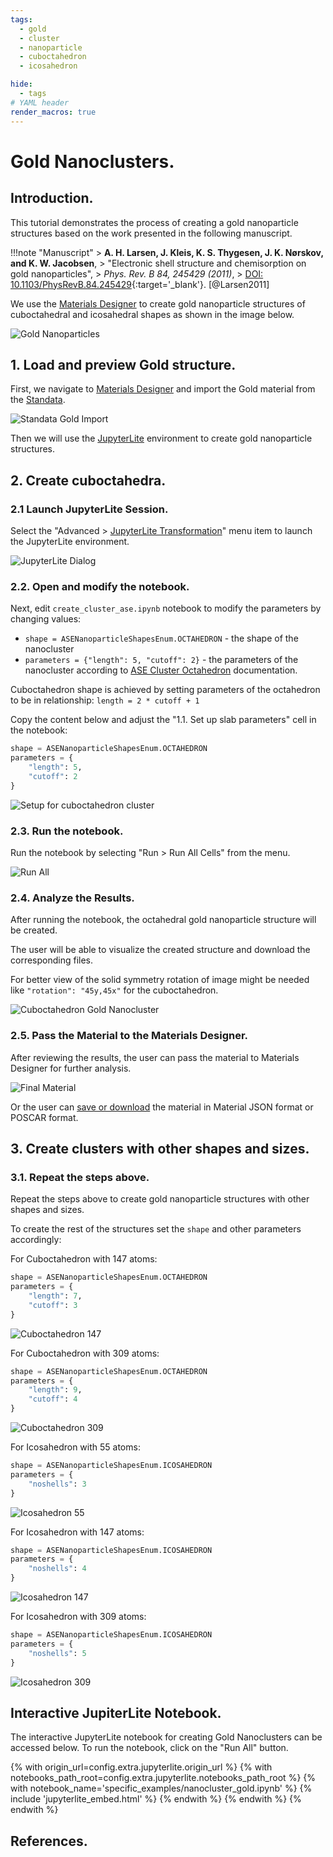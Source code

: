 ```yaml
---
tags:
  - gold
  - cluster
  - nanoparticle
  - cuboctahedron
  - icosahedron

hide:
  - tags
# YAML header
render_macros: true
---
```


# Gold Nanoclusters.

## Introduction.

This tutorial demonstrates the process of creating a gold nanoparticle structures based on the work presented in the following manuscript.

!!!note "Manuscript"
    > **A. H. Larsen, J. Kleis, K. S. Thygesen, J. K. Nørskov, and K. W. Jacobsen**,
    > "Electronic shell structure and chemisorption on gold nanoparticles",
    > *Phys. Rev. B 84, 245429 (2011)*,
    > [DOI: 10.1103/PhysRevB.84.245429](https://doi.org/10.1103/PhysRevB.84.245429){:target='_blank'}. [@Larsen2011]

We use the [Materials Designer](../../../materials-designer/overview.md) to create gold nanoparticle structures of cuboctahedral and icosahedral shapes as shown in the image below.


![Gold Nanoparticles](../../../images/tutorials/materials/0d_materials/nanocluster_gold/0-manuscript-image.webp "Fig. 2. Gold Nanoparticles")

## 1. Load and preview Gold structure.

First, we navigate to [Materials Designer](../../../materials-designer/overview.md) and import the Gold material from the [Standata](../../../materials-designer/header-menu/input-output/standata-import.md).

![Standata Gold Import](../../../images/tutorials/materials/0d_materials/nanocluster_gold/1-standata-import-gold.webp "Standata Gold Import")

Then we will use the [JupyterLite](../../../jupyterlite/overview.md) environment to create gold nanoparticle structures.

## 2. Create cuboctahedra.

### 2.1 Launch JupyterLite Session.

Select the "Advanced > [JupyterLite Transformation](../../../materials-designer/header-menu/advanced/jupyterlite-dialog.md)" menu item to launch the JupyterLite environment.

![JupyterLite Dialog](../../../images/jupyterlite/md-advanced-jl.webp "JupyterLite Dialog")

### 2.2. Open and modify the notebook.

Next, edit `create_cluster_ase.ipynb` notebook to modify the parameters by changing values:

 - `shape = ASENanoparticleShapesEnum.OCTAHEDRON` - the shape of the nanocluster
 - `parameters = {"length": 5, "cutoff": 2}` - the parameters of the nanocluster according to [ASE Cluster Octahedron](https://wiki.fysik.dtu.dk/ase/ase/cluster/cluster.html#ase.cluster.Octahedron) documentation.

Cuboctahedron shape is achieved by setting parameters of the octahedron to be in relationship: `length = 2 * cutoff + 1`

Copy the content below and adjust the "1.1. Set up slab parameters" cell in the notebook:

```python
shape = ASENanoparticleShapesEnum.OCTAHEDRON
parameters = {
    "length": 5,
    "cutoff": 2
}
```

![Setup for cuboctahedron cluster](../../../images/tutorials/materials/0d_materials/nanocluster_gold/2-jl-setup.webp "Setup for cuboctahedron cluster")

### 2.3. Run the notebook.

Run the notebook by selecting "Run > Run All Cells" from the menu.

![Run All](../../../images/jupyterlite/run-all.webp "Run All")

### 2.4. Analyze the Results.

After running the notebook, the octahedral gold nanoparticle structure will be created. 

The user will be able to visualize the created structure and download the corresponding files.

For better view of the solid symmetry rotation of image might be needed like `"rotation": "45y,45x"` for the cuboctahedron.

![Cuboctahedron Gold Nanocluster](../../../images/tutorials/materials/0d_materials/nanocluster_gold/3-jl-result-preview.webp "Cuboctahedron Gold Nanocluster")

### 2.5. Pass the Material to the Materials Designer.

After reviewing the results, the user can pass the material to Materials Designer for further analysis.

![Final Material](../../../images/tutorials/materials/0d_materials/nanocluster_gold/4-wave-result.webp "Final Material")

Or the user can [save or download](../../../materials-designer/header-menu/input-output.md) the material in Material JSON format or POSCAR format.

## 3. Create clusters with other shapes and sizes.

### 3.1. Repeat the steps above.

Repeat the steps above to create gold nanoparticle structures with other shapes and sizes.

To create the rest of the structures set the `shape` and other parameters accordingly:

For Cuboctahedron with 147 atoms:

```python
shape = ASENanoparticleShapesEnum.OCTAHEDRON
parameters = {
    "length": 7,
    "cutoff": 3
}
```

![Cuboctahedron 147](../../../images/tutorials/materials/0d_materials/nanocluster_gold/jl-result-preview-cuboctahedron-147.webp "Cuboctahedron 147")

For Cuboctahedron with 309 atoms:

```python
shape = ASENanoparticleShapesEnum.OCTAHEDRON
parameters = {
    "length": 9,
    "cutoff": 4
}
```

![Cuboctahedron 309](../../../images/tutorials/materials/0d_materials/nanocluster_gold/jl-result-preview-cuboctahedron-309.webp "Cuboctahedron 309")

For Icosahedron with 55 atoms:

```python
shape = ASENanoparticleShapesEnum.ICOSAHEDRON
parameters = {
    "noshells": 3
}
```

![Icosahedron 55](../../../images/tutorials/materials/0d_materials/nanocluster_gold/jl-result-preview-icosahedron-55.webp "Icosahedron 55")

For Icosahedron with 147 atoms:

```python
shape = ASENanoparticleShapesEnum.ICOSAHEDRON
parameters = {
    "noshells": 4
}
```

![Icosahedron 147](../../../images/tutorials/materials/0d_materials/nanocluster_gold/jl-result-preview-icosahedron-147.webp "Icosahedron 147")

For Icosahedron with 309 atoms:

```python
shape = ASENanoparticleShapesEnum.ICOSAHEDRON
parameters = {
    "noshells": 5
}
```

![Icosahedron 309](../../../images/tutorials/materials/0d_materials/nanocluster_gold/jl-result-preview-icosahedron-309.webp "Icosahedron 309")

## Interactive JupiterLite Notebook.

The interactive JupyterLite notebook for creating Gold Nanoclusters can be accessed below. To run the notebook, click on the "Run All" button.

{% with origin_url=config.extra.jupyterlite.origin_url %}
{% with notebooks_path_root=config.extra.jupyterlite.notebooks_path_root %}
{% with notebook_name='specific_examples/nanocluster_gold.ipynb' %}
{% include 'jupyterlite_embed.html' %}
{% endwith %}
{% endwith %}
{% endwith %}

## References.
